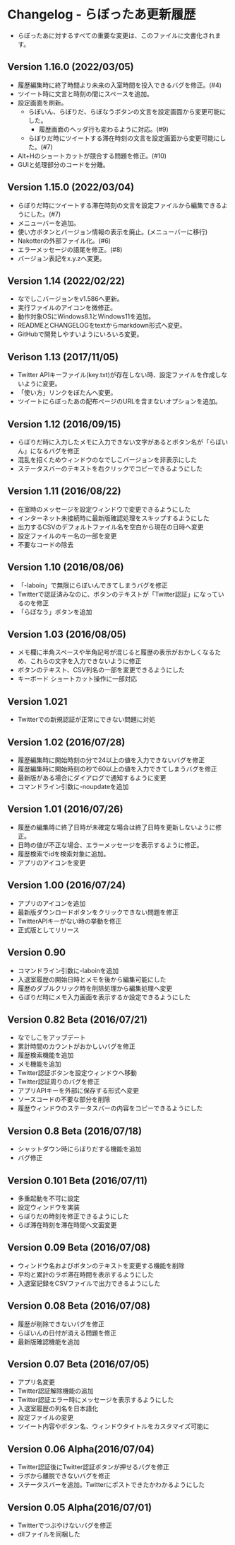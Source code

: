 # Changelog - らぼったあ更新履歴

- らぼったあに対するすべての重要な変更は、このファイルに文書化されます。

## Version 1.16.0 (2022/03/05)
- 履歴編集時に終了時間より未来の入室時間を投入できるバグを修正。(#4)
- ツイート時に文言と時刻の間にスペースを追加。
- 設定画面を刷新。
  - らぼいん、らぼりだ、らぼなうボタンの文言を設定画面から変更可能にした。
    - 履歴画面のヘッダ行も変わるように対応。(#9)
  - らぼりだ時にツイートする滞在時刻の文言を設定画面から変更可能にした。(#7)
- Alt+Hのショートカットが競合する問題を修正。(#10)
- GUIと処理部分のコードを分離。

## Version 1.15.0 (2022/03/04)
- らぼりだ時にツイートする滞在時刻の文言を設定ファイルから編集できるようにした。(#7)
- メニューバーを追加。
- 使い方ボタンとバージョン情報の表示を廃止。(メニューバーに移行)
- Nakotterの外部ファイル化。(#6)
- エラーメッセージの語尾を修正。(#8)
- バージョン表記をx.y.zへ変更。

## Version 1.14 (2022/02/22)
- なでしこバージョンをv1.586へ更新。
- 実行ファイルのアイコンを微修正。
- 動作対象OSにWindows8.1とWindows11を追加。
- READMEとCHANGELOGをtextからmarkdown形式へ変更。
- GitHubで開発しやすいようにいろいろ変更。

## Verison 1.13 (2017/11/05)
- Twitter APIキーファイル(key.txt)が存在しない時、設定ファイルを作成しないように変更。
- 「使い方」リンクをぼたんへ変更。
- ツイートにらぼったあの配布ページのURLを含まないオプションを追加。

## Version 1.12 (2016/09/15)
- らぼりだ時に入力したメモに入力できない文字があるとボタン名が「らぼいん」になるバグを修正
- 混乱を招くためウィンドウのなでしこバージョンを非表示にした
- ステータスバーのテキストを右クリックでコピーできるようにした

## Version 1.11 (2016/08/22)
- 在室時のメッセージを設定ウィンドウで変更できるようにした
- インターネット未接続時に最新版確認処理をスキップするようにした
- 出力するCSVのデフォルトファイル名を空白から現在の日時へ変更
- 設定ファイルのキー名の一部を変更
- 不要なコードの除去

## Version 1.10 (2016/08/06)
- 「-laboin」で無限にらぼいんできてしまうバグを修正
- Twitterで認証済みなのに、ボタンのテキストが「Twitter認証」になっているのを修正
- 「らぼなう」ボタンを追加

## Version 1.03 (2016/08/05)
- メモ欄に半角スペースや半角記号が混じると履歴の表示がおかしくなるため、これらの文字を入力できないように修正
- ボタンのテキスト、CSV列名の一部を変更できるようにした
- キーボード ショートカット操作に一部対応

## Version 1.021
- Twitterでの新規認証が正常にできない問題に対処

## Version 1.02 (2016/07/28)
- 履歴編集時に開始時刻の分で24以上の値を入力できないバグを修正
- 履歴編集時に開始時刻の秒で60以上の値を入力できてしまうバグを修正
- 最新版がある場合にダイアログで通知するように変更
- コマンドライン引数に-noupdateを追加

## Version 1.01 (2016/07/26)
- 履歴の編集時に終了日時が未確定な場合は終了日時を更新しないように修正。
- 日時の値が不正な場合、エラーメッセージを表示するように修正。
- 履歴検索でidを検索対象に追加。
- アプリのアイコンを変更

## Version 1.00 (2016/07/24)
- アプリのアイコンを追加
- 最新版ダウンロードボタンをクリックできない問題を修正
- TwitterAPIキーがない時の挙動を修正
- 正式版としてリリース

## Version 0.90
- コマンドライン引数に-laboinを追加
- 入退室履歴の開始日時とメモを後から編集可能にした
- 履歴のダブルクリック時を削除処理から編集処理へ変更
- らぼりだ時にメモ入力画面を表示するか設定できるようにした

## Version 0.82 Beta (2016/07/21)
- なでしこをアップデート
- 累計時間のカウントがおかしいバグを修正
- 履歴検索機能を追加
- メモ機能を追加
- Twitter認証ボタンを設定ウィンドウへ移動
- Twitter認証周りのバグを修正
- アプリAPIキーを外部に保存する形式へ変更
- ソースコードの不要な部分を削除
- 履歴ウィンドウのステータスバーの内容をコピーできるようにした

## Version 0.8 Beta (2016/07/18)
- シャットダウン時にらぼりだする機能を追加
- バグ修正

## Version 0.101 Beta (2016/07/11)
- 多重起動を不可に設定
- 設定ウィンドウを実装
- らぼりだの時刻を修正できるようにした
- らぼ滞在時刻を滞在時間へ文面変更

## Version 0.09 Beta (2016/07/08)
- ウィンドウ名およびボタンのテキストを変更する機能を削除
- 平均と累計のラボ滞在時間を表示するようにした
- 入退室記録をCSVファイルで出力できるようにした

## Version 0.08 Beta (2016/07/08)
- 履歴が削除できないバグを修正
- らぼいんの日付が消える問題を修正
- 最新版確認機能を追加

## Version 0.07 Beta (2016/07/05)
- アプリ名変更
- Twitter認証解除機能の追加
- Twitter認証エラー時にメッセージを表示するようにした
- 入退室履歴の列名を日本語化
- 設定ファイルの変更
- ツイート内容やボタン名、ウィンドウタイトルをカスタマイズ可能に

## Version 0.06 Alpha(2016/07/04)
- Twitter認証後にTwitter認証ボタンが押せるバグを修正
- ラボから離脱できないバグを修正
- ステータスバーを追加。Twitterにポストできたかわかるようにした

## Version 0.05 Alpha(2016/07/01)
- Twitterでつぶやけないバグを修正
- dllファイルを同梱した
